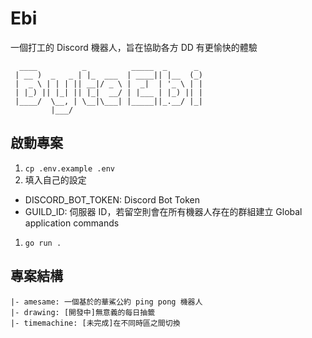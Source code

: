 # Ebi

一個打工的 Discord 機器人，旨在協助各方 DD 有更愉快的體驗

```text
  ____          _          _____  _      _ 
 | __ )  _   _ | |_  ___  | ____|| |__  (_)
 |  _ \ | | | || __|/ _ \ |  _|  | '_ \ | |
 | |_) || |_| || |_|  __/ | |___ | |_) || |
 |____/  \__, | \__|\___| |_____||_.__/ |_|
         |___/                             
```

## 啟動專案

1. `cp .env.example .env`
2. 填入自己的設定
  - DISCORD_BOT_TOKEN: Discord Bot Token
  - GUILD_ID: 伺服器 ID，若留空則會在所有機器人存在的群組建立 Global application commands
1. `go run .`

## 專案結構

```text
|- amesame: 一個基於的華鯊公約 ping pong 機器人
|- drawing: [開發中]無意義的每日抽籤
|- timemachine: [未完成]在不同時區之間切換
```
